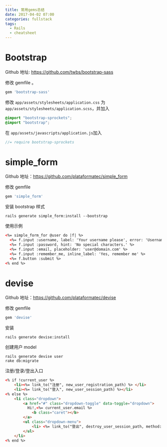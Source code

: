 ```yaml
---
title: 常用gems总结
date: 2017-04-02 07:00
categories: fullstack
tags:
  - Rails
  - cheatsheet
---
```


# Bootstrap

Github 地址: https://github.com/twbs/bootstrap-sass

修改 gemfile 。

```ruby
gem 'bootstrap-sass'
```

修改 `app/assets/stylesheets/application.css` 为 `app/assets/stylesheets/application.scss`，并加入

```scss
@import "bootstrap-sprockets";
@import "bootstrap";
```

在 `app/assets/javascripts/application.js`加入

```javascript
//= require bootstrap-sprockets
```

# simple_form

Github 地址：https://github.com/plataformatec/simple_form

修改 gemfile

```ruby
gem 'simple_form'
```

安装 bootstrap 样式

```
rails generate simple_form:install --bootstrap
```

使用示例

```html
<%= simple_form_for @user do |f| %>
  <%= f.input :username, label: 'Your username please', error: 'Username is mandatory, please specify one' %>
  <%= f.input :password, hint: 'No special characters.' %>
  <%= f.input :email, placeholder: 'user@domain.com' %>
  <%= f.input :remember_me, inline_label: 'Yes, remember me' %>
  <%= f.button :submit %>
<% end %>
```

# devise

Github 地址：https://github.com/plataformatec/devise

修改 gemfile

```ruby
gem 'devise'
```

安装

```
rails generate devise:install
```

创建用户 model

```
rails generate devise user
rake db:migrate
```

 注册/登录/登出入口

```html
<% if !current_user %>
	<li><%= link_to("注册", new_user_registration_path) %> </li>
	<li><%= link_to("登入", new_user_session_path) %></li>
<% else %>
	<li class="dropdown">
		<a href="#" class="dropdown-toggle" data-toggle="dropdown">
          Hi!,<%= current_user.email %>
			<b class="caret"></b>
		</a>
		<ul class="dropdown-menu">
			<li> <%= link_to("登出", destroy_user_session_path, method: :delete) %> </li>
		</ul>
	</li>
<% end %>
```

